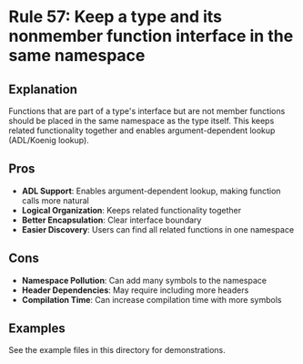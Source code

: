 # Rule 57: Keep a type and its nonmember function interface in the same namespace

## Explanation
Functions that are part of a type's interface but are not member functions should be placed in the same namespace as the type itself. This keeps related functionality together and enables argument-dependent lookup (ADL/Koenig lookup).

## Pros
- **ADL Support**: Enables argument-dependent lookup, making function calls more natural
- **Logical Organization**: Keeps related functionality together
- **Better Encapsulation**: Clear interface boundary
- **Easier Discovery**: Users can find all related functions in one namespace

## Cons
- **Namespace Pollution**: Can add many symbols to the namespace
- **Header Dependencies**: May require including more headers
- **Compilation Time**: Can increase compilation time with more symbols

## Examples
See the example files in this directory for demonstrations.
